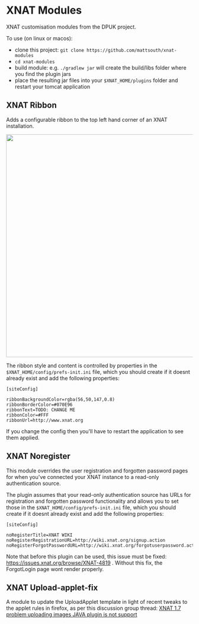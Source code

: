 # XNAT Modules

XNAT customisation modules from the DPUK project.

To use (on linux or macos):
 - clone this project: ``git clone https://github.com/mattsouth/xnat-modules``
 - ``cd xnat-modules``
 - build module: e.g. ``./gradlew jar`` will create the build/libs folder where you find the plugin jars
 - place the resulting jar files into your ``$XNAT_HOME/plugins`` folder and restart your tomcat application

## XNAT Ribbon

Adds a configurable ribbon to the top left hand corner of an XNAT installation.

<img src="https://mattsouth.github.io/xnat-modules/screenshot2.png" width="600">

The ribbon style and content is controlled by properties in the ``$XNAT_HOME/config/prefs-init.ini`` file, which you should create if it doesnt already exist and add the following properties:
```
[siteConfig]

ribbonBackgroundColor=rgba(56,50,147,0.8)
ribbonBorderColor=#070E96
ribbonText=TODO: CHANGE ME
ribbonColor=#FFF
ribbonUrl=http://www.xnat.org
```
If you change the config then you'll have to restart the application to see them applied.

## XNAT Noregister

This module overrides the user registration and forgotten password pages for when
you've connected your XNAT instance to a read-only authentication source.

The plugin assumes that your read-only authentication source has URLs for registration and forgotten password functionality and allows you to set those in the
``$XNAT_HOME/config/prefs-init.ini`` file, which you should create if it doesnt already exist and add the following properties:
```
[siteConfig]

noRegisterTitle=XNAT WIKI
noRegisterRegistrationURL=http://wiki.xnat.org/signup.action
noRegisterForgotPasswordURL=http://wiki.xnat.org/forgotuserpassword.action
```

Note that before this plugin can be used, this issue must be fixed: https://issues.xnat.org/browse/XNAT-4819
. Without this fix, the ForgotLogin page wont render properly.

## XNAT Upload-applet-fix

A module to update the UploadApplet template in light of recent tweaks to the
applet rules in firefox, as per this discussion group thread:
[XNAT 1.7 problem uploading images JAVA plugin is not support](https://groups.google.com/forum/#!topic/xnat_discussion/JWEMwni55FM)
